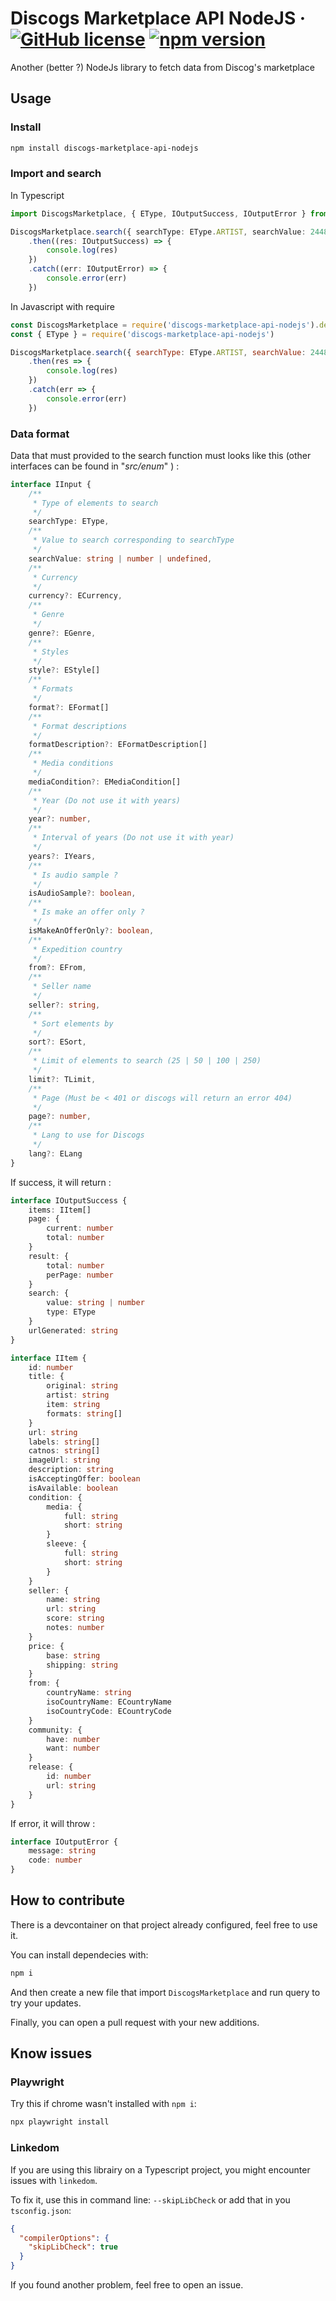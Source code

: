 # Discogs Marketplace API NodeJS &middot; [![GitHub license](https://img.shields.io/badge/license-MIT-blue.svg)](https://github.com/KirianCaumes/Discogs-Marketplace-API-NodeJS/blob/master/LICENSE) [![npm version](https://img.shields.io/npm/v/discogs-marketplace-api-nodejs.svg?style=flat)](https://www.npmjs.com/package/discogs-marketplace-api-nodejs)

Another (better ?) NodeJs library to fetch data from Discog's marketplace

## Usage

### Install

```sh
npm install discogs-marketplace-api-nodejs
```

### Import and search

In Typescript

```ts
import DiscogsMarketplace, { EType, IOutputSuccess, IOutputError } from 'discogs-marketplace-api-nodejs'

DiscogsMarketplace.search({ searchType: EType.ARTIST, searchValue: 244819 })
    .then((res: IOutputSuccess) => {
        console.log(res)
    })
    .catch((err: IOutputError) => {
        console.error(err)
    })
```

In Javascript with require

```js
const DiscogsMarketplace = require('discogs-marketplace-api-nodejs').default
const { EType } = require('discogs-marketplace-api-nodejs')

DiscogsMarketplace.search({ searchType: EType.ARTIST, searchValue: 244819 })
    .then(res => {
        console.log(res)
    })
    .catch(err => {
        console.error(err)
    })
```

### Data format

Data that must provided to the search function must looks like this (other interfaces can be found in "*src/enum*" ) :

```ts
interface IInput {
    /**
     * Type of elements to search
     */
    searchType: EType,
    /**
     * Value to search corresponding to searchType
     */
    searchValue: string | number | undefined,
    /**
     * Currency
     */
    currency?: ECurrency,
    /**
     * Genre
     */
    genre?: EGenre,
    /**
     * Styles
     */
    style?: EStyle[]
    /**
     * Formats
     */
    format?: EFormat[]
    /**
     * Format descriptions
     */
    formatDescription?: EFormatDescription[]
    /**
     * Media conditions
     */
    mediaCondition?: EMediaCondition[]
    /**
     * Year (Do not use it with years)
     */
    year?: number,
    /**
     * Interval of years (Do not use it with year)
     */
    years?: IYears,
    /**
     * Is audio sample ?
     */
    isAudioSample?: boolean,
    /**
     * Is make an offer only ?
     */
    isMakeAnOfferOnly?: boolean,
    /**
     * Expedition country
     */
    from?: EFrom,
    /**
     * Seller name
     */
    seller?: string,
    /**
     * Sort elements by
     */
    sort?: ESort,
    /**
     * Limit of elements to search (25 | 50 | 100 | 250)
     */
    limit?: TLimit,
    /**
     * Page (Must be < 401 or discogs will return an error 404)
     */
    page?: number,
    /**
     * Lang to use for Discogs
     */
    lang?: ELang
}
```

If success, it will return :

```ts
interface IOutputSuccess {
    items: IItem[]
    page: {
        current: number
        total: number
    }
    result: {
        total: number
        perPage: number
    }
    search: {
        value: string | number
        type: EType
    }
    urlGenerated: string
}

interface IItem {
    id: number
    title: {
        original: string
        artist: string
        item: string
        formats: string[]
    }
    url: string
    labels: string[]
    catnos: string[]
    imageUrl: string
    description: string
    isAcceptingOffer: boolean
    isAvailable: boolean
    condition: {
        media: {
            full: string
            short: string
        }
        sleeve: {
            full: string
            short: string
        }
    }
    seller: {
        name: string
        url: string
        score: string
        notes: number
    }
    price: {
        base: string
        shipping: string
    }
    from: {
        countryName: string
        isoCountryName: ECountryName
        isoCountryCode: ECountryCode
    }
    community: {
        have: number
        want: number
    }    
    release: {
        id: number
        url: string
    }
}
```

If error, it will throw :

```ts
interface IOutputError {
    message: string
    code: number
}
```

## How to contribute

There is a devcontainer on that project already configured, feel free to use it.

You can install dependecies with:

```sh
npm i
```

And then create a new file that import `DiscogsMarketplace` and run query to try your updates.

Finally, you can open a pull request with your new additions.

## Know issues

### Playwright

Try this if chrome wasn't installed with `npm i`:

```sh
npx playwright install
```

### Linkedom

If you are using this librairy on a Typescript project, you might encounter issues with `linkedom`.

To fix it, use this in command line: `--skipLibCheck` or add that in you `tsconfig.json`:

```json
{
  "compilerOptions": {
    "skipLibCheck": true
  }
}
```

If you found another problem, feel free to open an issue.
